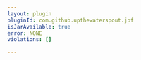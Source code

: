```yaml
---
layout: plugin
pluginId: com.github.upthewaterspout.jpf
isJarAvailable: true
error: NONE
violations: []

---
```

